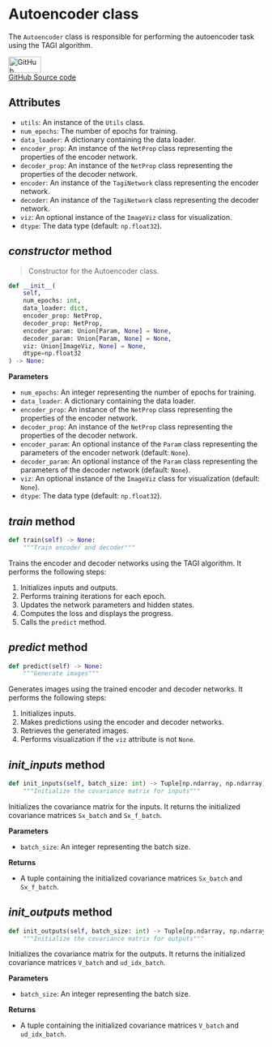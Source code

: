 # Autoencoder class

The `Autoencoder` class is responsible for performing the autoencoder task using the TAGI algorithm.

<a href="https://github.com/miquelflorensa/cuTAGI/blob/main/python_examples/autoencoder.py" class="github-link">
  <div class="github-icon-container">
    <img src="../images/GitHub-Mark.png" alt="GitHub" height="32" width="64">
  </div>
  <div class="github-text-container">
    GitHub Source code
  </div>
</a>

## Attributes

- `utils`: An instance of the `Utils` class.
- `num_epochs`: The number of epochs for training.
- `data_loader`: A dictionary containing the data loader.
- `encoder_prop`: An instance of the `NetProp` class representing the properties of the encoder network.
- `decoder_prop`: An instance of the `NetProp` class representing the properties of the decoder network.
- `encoder`: An instance of the `TagiNetwork` class representing the encoder network.
- `decoder`: An instance of the `TagiNetwork` class representing the decoder network.
- `viz`: An optional instance of the `ImageViz` class for visualization.
- `dtype`: The data type (default: `np.float32`).

## *constructor* method

> Constructor for the Autoencoder class.

```python
def __init__(
    self,
    num_epochs: int,
    data_loader: dict,
    encoder_prop: NetProp,
    decoder_prop: NetProp,
    encoder_param: Union[Param, None] = None,
    decoder_param: Union[Param, None] = None,
    viz: Union[ImageViz, None] = None,
    dtype=np.float32
) -> None:
```

**Parameters**
- `num_epochs`: An integer representing the number of epochs for training.
- `data_loader`: A dictionary containing the data loader.
- `encoder_prop`: An instance of the `NetProp` class representing the properties of the encoder network.
- `decoder_prop`: An instance of the `NetProp` class representing the properties of the decoder network.
- `encoder_param`: An optional instance of the `Param` class representing the parameters of the encoder network (default: `None`).
- `decoder_param`: An optional instance of the `Param` class representing the parameters of the decoder network (default: `None`).
- `viz`: An optional instance of the `ImageViz` class for visualization (default: `None`).
- `dtype`: The data type (default: `np.float32`).

## *train* method

```python
def train(self) -> None:
    """Train encoder and decoder"""
```

Trains the encoder and decoder networks using the TAGI algorithm. It performs the following steps:
1. Initializes inputs and outputs.
2. Performs training iterations for each epoch.
3. Updates the network parameters and hidden states.
4. Computes the loss and displays the progress.
5. Calls the `predict` method.

## *predict* method

```python
def predict(self) -> None:
    """Generate images"""
```

Generates images using the trained encoder and decoder networks. It performs the following steps:
1. Initializes inputs.
2. Makes predictions using the encoder and decoder networks.
3. Retrieves the generated images.
4. Performs visualization if the `viz` attribute is not `None`.

## *init_inputs* method

```python
def init_inputs(self, batch_size: int) -> Tuple[np.ndarray, np.ndarray]:
    """Initialize the covariance matrix for inputs"""
```

Initializes the covariance matrix for the inputs. It returns the initialized covariance matrices `Sx_batch` and `Sx_f_batch`.



**Parameters**
- `batch_size`: An integer representing the batch size.

**Returns**
- A tuple containing the initialized covariance matrices `Sx_batch` and `Sx_f_batch`.

## *init_outputs* method

```python
def init_outputs(self, batch_size: int) -> Tuple[np.ndarray, np.ndarray]:
    """Initialize the covariance matrix for outputs"""
```

Initializes the covariance matrix for the outputs. It returns the initialized covariance matrices `V_batch` and `ud_idx_batch`.

**Parameters**
- `batch_size`: An integer representing the batch size.

**Returns**
- A tuple containing the initialized covariance matrices `V_batch` and `ud_idx_batch`.